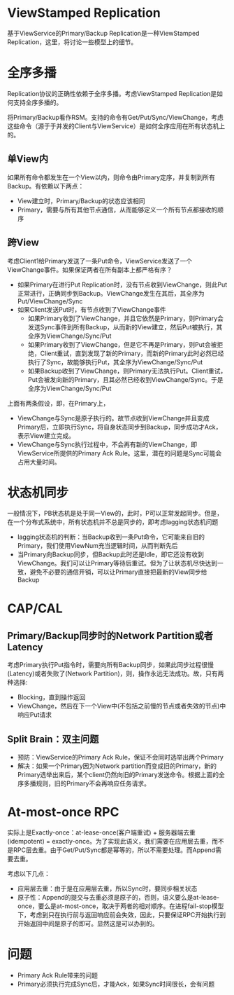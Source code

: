 # ViewStamped Replication
基于ViewService的Primary/Backup Replication是一种ViewStamped Replication，这里，将讨论一些模型上的细节。

# 全序多播
Replication协议的正确性依赖于全序多播。考虑ViewStamped Replication是如何支持全序多播的。

将Primary/Backup看作RSM。支持的命令有Get/Put/Sync/ViewChange，考虑这些命令（源于于并发的Client与ViewService）是如何全序应用在所有状态机上的。

## 单View内
如果所有命令都发生在一个View以内，则命令由Primary定序，并复制到所有Backup。有依赖以下两点：

+ View建立时，Primary/Backup的状态应该相同
+ Primary，需要与所有其他节点通信，从而能够定义一个所有节点都接收的顺序

## 跨View
考虑Client1给Primary发送了一条Put命令，ViewService发送了一个ViewChange事件。如果保证两者在所有副本上都严格有序？

+ 如果Primary在进行Put Replication时，没有节点收到ViewChange，则此Put正常进行，正确同步到Backup。ViewChange发生在其后，其全序为Put/ViewChange/Sync
+ 如果Client发送Put时，有节点收到了ViewChange事件
    + 如果Primary收到了ViewChange，并且它依然是Primary，则Primary会发送Sync事件到所有Backup，从而新的View建立，然后Put被执行，其全序为ViewChange/Sync/Put
    + 如果Primary收到了ViewChange，但是它不再是Primary，则Put会被拒绝，Client重试，直到发现了新的Primary，而新的Primary此时必然已经执行了Sync，故能够执行Put，其全序为ViewChange/Sync/Put
    + 如果Backup收到了ViewChange，则Primary无法执行Put。Client重试，Put会被发向新的Primary，且其必然已经收到ViewChange/Sync。于是全序为ViewChange/Sync/Put
    
上面有两条假设，即，在Primary上，
+ ViewChange与Sync是原子执行的。故节点收到ViewChange并且变成Primary后，立即执行Sync，将自身状态同步到Backup，同步成功才Ack，表示View建立完成。
+ ViewChange与Sync执行过程中，不会再有新的ViewChange，即ViewService所提供的Primary Ack Rule。这里，潜在的问题是Sync可能会占用大量时间。

# 状态机同步
一般情况下，PB状态机是处于同一View的，此时，P可以正常发起同步。但是，在一个分布式系统中，所有状态机并不总是同步的，即考虑lagging状态机问题

+ lagging状态机的判断：当Backup收到一条Put命令，它可能来自旧的Primary，我们使用ViewNum充当逻辑时间，从而判断先后
+ 当Primary向Backup同步，但Backup此时还是Idle，即它还没有收到ViewChange。我们可以让Primary等待后重试。但为了让状态机尽快达到一致，避免不必要的通信开销，可以让Primary直接把最新的View同步给Backup

# CAP/CAL
## Primary/Backup同步时的Network Partition或者Latency
考虑Primary执行Put指令时，需要向所有Backup同步，如果此同步过程很慢(Latency)或者失败了(Network Partition)，则，操作永远无法成功。故，只有两种选择:

+ Blocking，直到操作返回
+ ViewChange，然后在下一个View中(不包括之前慢的节点或者失效的节点)中响应Put请求

## Split Brain：双主问题
+ 预防：ViewService的Primary Ack Rule，保证不会同时选举出两个Primary
+ 解决：如果一个Primary因为Network partition而变成旧的Primary，新的Primary选举出来后，某个client仍然向旧的Primary发送命令。根据上面的全序多播规则，旧的Primary不会再响应任务请求。

# At-most-once RPC
实际上是Exactly-once：at-lease-once(客户端重试) + 服务器端去重(idempotent) = exactly-once。为了实现此语义，我们需要在应用层去重，而不是RPC层去重。由于Get/Put/Sync都是幂等的，所以不需要处理。而Append需要去重。

考虑以下几点：

+ 应用层去重：由于是在应用层去重，所以Sync时，要同步相关状态
+ 原子性：Append的提交与去重必须是原子的，否则，语义要么是at-lease-once，要么是at-most-once，取决于两者的相对顺序。在进程fail-stop模型下，考虑到只在执行前与返回响应前会失效，因此，只要保证RPC开始执行到开始返回中间是原子的即可。显然这是可以办到的。

# 问题
+ Primary Ack Rule带来的问题
+ Primary必须执行完成Sync后，才能Ack，如果Sync时间很长，会有问题